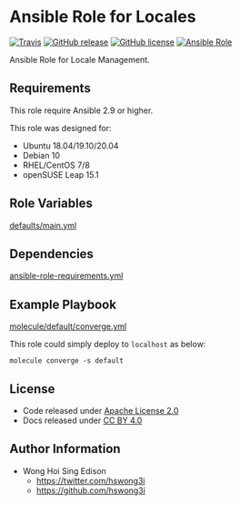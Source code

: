 # Ansible Role for Locales

[![Travis](https://img.shields.io/travis/com/alvistack/ansible-role-locales.svg)](https://travis-ci.com/alvistack/ansible-role-locales)
[![GitHub release](https://img.shields.io/github/release/alvistack/ansible-role-locales.svg)](https://github.com/alvistack/ansible-role-locales)
[![GitHub license](https://img.shields.io/github/license/alvistack/ansible-role-locales.svg)](https://github.com/alvistack/ansible-role-locales/blob/master/LICENSE)
[![Ansible Role](https://img.shields.io/badge/galaxy-alvistack.locales-blue.svg)](https://galaxy.ansible.com/alvistack/locales)

Ansible Role for Locale Management.

## Requirements

This role require Ansible 2.9 or higher.

This role was designed for:

  - Ubuntu 18.04/19.10/20.04
  - Debian 10
  - RHEL/CentOS 7/8
  - openSUSE Leap 15.1

## Role Variables

[defaults/main.yml](defaults/main.yml)

## Dependencies

[ansible-role-requirements.yml](ansible-role-requirements.yml)

## Example Playbook

[molecule/default/converge.yml](molecule/default/converge.yml)

This role could simply deploy to `localhost` as below:

    molecule converge -s default

## License

  - Code released under [Apache License 2.0](LICENSE)
  - Docs released under [CC BY 4.0](http://creativecommons.org/licenses/by/4.0/)

## Author Information

  - Wong Hoi Sing Edison
      - <https://twitter.com/hswong3i>
      - <https://github.com/hswong3i>
